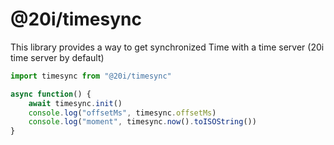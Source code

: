
# @20i/timesync
This library provides a way to get synchronized Time with a time server (20i time server by default)

```javascript
import timesync from "@20i/timesync"

async function() {
    await timesync.init()
    console.log("offsetMs", timesync.offsetMs)
    console.log("moment", timesync.now().toISOString())
}
```